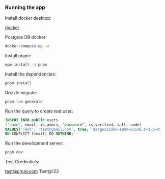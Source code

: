 ### Running the app

Install docker desktop:

[docker](https://docs.docker.com/engine/install/)

Postgres DB docker:

```bash
docker-compose up -d
```

Install pnpm:

```bash
npm install -g pnpm
```

Install the dependencies:

```bash
pnpm install
```

Drizzle migrate:

```bash
pnpm run generate
```

Run the query to create test user:

```sql
INSERT INTO public.users
("name", email, is_admin, "password", is_verified, salt, code)
VALUES('Test', 'test@gmail.com', true, '$argon2id$v=19$m=65536,t=3,p=4$5cMjvKGsPYKzWlE0UZte82ZCkWnMBqg9kwpy5e8/9ug$ByQAhQLZy24I7iZvAepkUlt2tAYXe2233KXI1ikynig', true, 'e5c323bca1ac3d82b35a5134519b5ef366429169cc06a83d930a72e5ef3ff6e8', '25dbc6b03e23210a5c01d15573fdb1da26e50d2eeb10d67ccd7ba77c955c723b')
ON CONFLICT (email) DO NOTHING;
```

Run the development server:

```bash
pnpm dev
```

Test Credentials:

test@gmail.com
Test@123